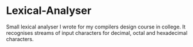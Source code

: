 Lexical-Analyser
================

Small lexical analyser I wrote for my compilers design course in college. It recognises streams of input characters for decimal, octal and hexadecimal characters.
